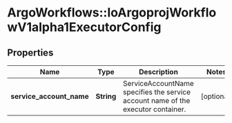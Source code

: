 # ArgoWorkflows::IoArgoprojWorkflowV1alpha1ExecutorConfig

## Properties
Name | Type | Description | Notes
------------ | ------------- | ------------- | -------------
**service_account_name** | **String** | ServiceAccountName specifies the service account name of the executor container. | [optional] 


